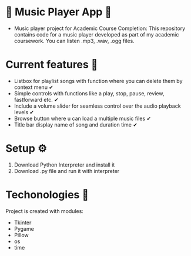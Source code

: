 # 🎵 Music Player App 🎵
- Music player project for Academic Course Completion: This repository contains code for a music player developed as part of my academic coursework. You can listen .mp3, .wav, .ogg files. 

# Current features 📝
- Listbox for playlist songs with function where you can delete them by context menu ✔
- Simple controls with functions like a play, stop, pause, review, fastforward etc. ✔
- Include a volume slider for seamless control over the audio playback levels ✔
- Browse button where u can load a multiple music files ✔
- Title bar display name of song and duration time ✔
# Setup ⚙️
1. Download Python Interpreter and install it
2. Download .py file and run it with interpreter

# Techonologies 📙
Project is created with modules:
- Tkinter
- Pygame
- Pillow
- os
- time
